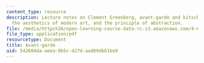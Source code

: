 ```yaml
---
content_type: resource
description: Lecture notes on Clement Greenberg, avant-garde and kitsch, modernity,
  the aesthetics of modern art, and the principle of abstraction.
file: /media/https%3A/open-learning-course-data-rc.s3.amazonaws.com/4-607-thinking-about-architecture-in-history-and-at-present-fall-2009/542604daaeea0b5c427daad89db61be9_MIT4_607F09_lec07.pdf
file_type: application/pdf
resourcetype: Document
title: Avant-garde
uid: 542604da-aeea-0b5c-427d-aad89db61be9
---
```

